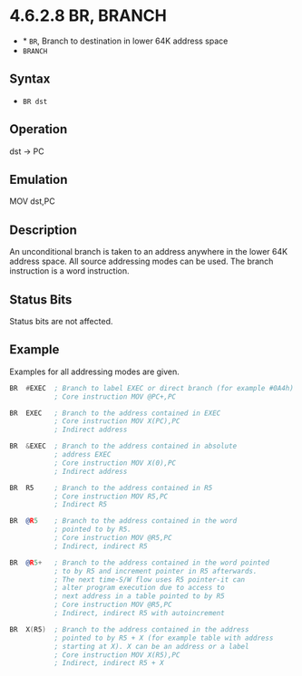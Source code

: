 # 4.6.2.8 BR, BRANCH

- \* `BR`, Branch to destination in lower 64K address space
- `BRANCH`

## Syntax

- `BR dst`

## Operation

dst → PC

## Emulation

MOV dst,PC

## Description

An unconditional branch is taken to an address anywhere in the lower 64K address space. All source
addressing modes can be used. The branch instruction is a word instruction.

## Status Bits

Status bits are not affected.

## Example

Examples for all addressing modes are given.

```asm
BR  #EXEC  ; Branch to label EXEC or direct branch (for example #0A4h)
           ; Core instruction MOV @PC+,PC

BR  EXEC   ; Branch to the address contained in EXEC
           ; Core instruction MOV X(PC),PC
           ; Indirect address

BR  &EXEC  ; Branch to the address contained in absolute
           ; address EXEC
           ; Core instruction MOV X(0),PC
           ; Indirect address

BR  R5     ; Branch to the address contained in R5
           ; Core instruction MOV R5,PC
           ; Indirect R5

BR  @R5    ; Branch to the address contained in the word
           ; pointed to by R5.
           ; Core instruction MOV @R5,PC
           ; Indirect, indirect R5

BR  @R5+   ; Branch to the address contained in the word pointed
           ; to by R5 and increment pointer in R5 afterwards.
           ; The next time-S/W flow uses R5 pointer-it can
           ; alter program execution due to access to
           ; next address in a table pointed to by R5
           ; Core instruction MOV @R5,PC
           ; Indirect, indirect R5 with autoincrement

BR  X(R5)  ; Branch to the address contained in the address
           ; pointed to by R5 + X (for example table with address
           ; starting at X). X can be an address or a label
           ; Core instruction MOV X(R5),PC
           ; Indirect, indirect R5 + X
```
